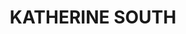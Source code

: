 ---
lastmod: '2025-04-06T06:05:19+00:00'
latitude: -14.48180579
layout: suburb
longitude: 132.2598385
postcode: 0850
state: NT
title: KATHERINE SOUTH
url: /nt/katherine-south/
---